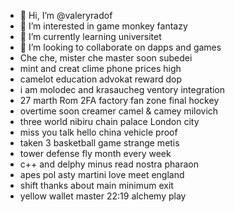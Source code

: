 - 👋 Hi, I’m @valeryradof
- 👀 I’m interested in game monkey fantazy
- 🌱 I’m currently learning universitet
- 💞️ I’m looking to collaborate on dapps and games
- Che che, mister che master soon subedei
- mint and creat clime phone prices high
- camelot education advokat reward dop
- i am molodec and krasaucheg ventory integration
- 27 marth Rom 2FA factory fan zone final hockey
- overtime soon creamer camel & camey milovich
- three world nibiru chain palace London city
- miss you talk hello china vehicle proof
- taken 3 basketball game strange metis
- tower defense fly month every week
-  c++ and delphy minus read nostra pharaon
- apes pol asty martini love meet england
- shift thanks about main minimum exit
- yellow wallet master 22:19 alchemy play
